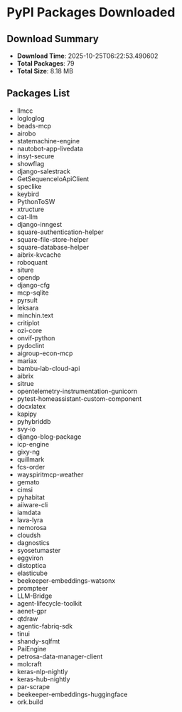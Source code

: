 # PyPI Packages Downloaded

## Download Summary
- **Download Time**: 2025-10-25T06:22:53.490602
- **Total Packages**: 79
- **Total Size**: 8.18 MB

## Packages List
- llmcc
- logloglog
- beads-mcp
- airobo
- statemachine-engine
- nautobot-app-livedata
- insyt-secure
- showflag
- django-salestrack
- GetSequenceIoApiClient
- speclike
- keybird
- PythonToSW
- xtructure
- cat-llm
- django-inngest
- square-authentication-helper
- square-file-store-helper
- square-database-helper
- aibrix-kvcache
- roboquant
- siture
- opendp
- django-cfg
- mcp-sqlite
- pyrsult
- leksara
- minchin.text
- critiplot
- ozi-core
- onvif-python
- pydoclint
- aigroup-econ-mcp
- mariax
- bambu-lab-cloud-api
- aibrix
- sitrue
- opentelemetry-instrumentation-gunicorn
- pytest-homeassistant-custom-component
- docxlatex
- kapipy
- pyhybriddb
- svy-io
- django-blog-package
- icp-engine
- gixy-ng
- quillmark
- fcs-order
- wayspiritmcp-weather
- gemato
- cimsi
- pyhabitat
- aiiware-cli
- iamdata
- lava-lyra
- nemorosa
- cloudsh
- dagnostics
- syosetumaster
- eggviron
- distoptica
- elasticube
- beekeeper-embeddings-watsonx
- prompteer
- LLM-Bridge
- agent-lifecycle-toolkit
- aenet-gpr
- qtdraw
- agentic-fabriq-sdk
- tinui
- shandy-sqlfmt
- PaiEngine
- petrosa-data-manager-client
- molcraft
- keras-nlp-nightly
- keras-hub-nightly
- par-scrape
- beekeeper-embeddings-huggingface
- ork.build
